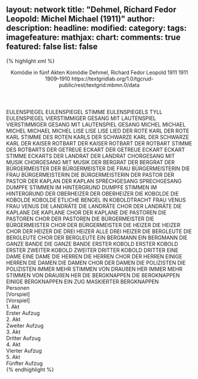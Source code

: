 layout: network
title: "Dehmel, Richard Fedor Leopold: Michel Michael (1911)"
author:
description:
headline:
modified:
category:
tags:
imagefeature:
mathjax:
chart:
comments: true
featured: false
list: false
---
{% highlight xml %}
<?xml-model href="https://raw.githubusercontent.com/DLiNa/project/master/rules/lina.rnc"?><?xml-model href="https://raw.githubusercontent.com/DLiNa/project/master/rules/lina.sch"?>
<play xmlns="http://lina.digital">
  <header>
    <title>Michel Michael</title>
    <subtitle>Komödie in fünf Akten</subtitle>
    <genretitle>Komödie</genretitle>
    <author>Dehmel, Richard Fedor Leopold</author>
    <date type="print" when="1911">1911</date>
    <date type="premiere" when="1911">1911</date>
    <date type="written" when="1910">1909–1910</date>
    <source>https://textgridlab.org/1.0/tgcrud-public/rest/textgrid:mbmn.0/data</source>
  </header>
  <personae>
    <character>
      <name>EULENSPIEGEL</name>
      <alias xml:id="eulenspiegel">
        <name>EULENSPIEGEL</name>
      </alias>
      <alias xml:id="stimme_eulenspiegels">
        <name>STIMME EULENSPIEGELS</name>
      </alias>
      <alias xml:id="tyll_eulenspiegel">
        <name>TYLL EULENSPIEGEL</name>
      </alias>
    </character>
    <character>
      <name>VIERSTIMMIGER GESANG MIT LAUTENSPIEL</name>
      <alias xml:id="vierstimmiger_gesang_mit_lautenspiel">
        <name>VIERSTIMMIGER GESANG MIT LAUTENSPIEL</name>
      </alias>
      <alias xml:id="gesang">
        <name>GESANG</name>
      </alias>
    </character>
    <character>
      <name>MICHEL MICHAEL</name>
      <alias xml:id="michel_michael">
        <name>MICHEL MICHAEL</name>
      </alias>
      <alias xml:id="michel">
        <name>MICHEL</name>
      </alias>
    </character>
    <character>
      <name>LISE</name>
      <alias xml:id="lise">
        <name>LISE</name>
      </alias>
      <alias xml:id="lise_lied">
        <name>LISE LIED</name>
      </alias>
    </character>
    <character>
      <name>DER ROTE KARL</name>
      <alias xml:id="der_rote_karl">
        <name>DER ROTE KARL</name>
      </alias>
      <alias xml:id="stimme_des_roten_karls">
        <name>STIMME DES ROTEN KARLS</name>
      </alias>
    </character>
    <character>
      <name>DER SCHWARZE KARL</name>
      <alias xml:id="der_schwarze_karl">
        <name>DER SCHWARZE KARL</name>
      </alias>
    </character>
    <character>
      <name>DER KAISER ROTBART</name>
      <alias xml:id="der_kaiser_rotbart">
        <name>DER KAISER ROTBART</name>
      </alias>
      <alias xml:id="der_rotbart">
        <name>DER ROTBART</name>
      </alias>
      <alias xml:id="stimme_des_rotbarts">
        <name>STIMME DES ROTBARTS</name>
      </alias>
    </character>
    <character>
      <name>DER GETREUE ECKART</name>
      <alias xml:id="der_getreue_eckart">
        <name>DER GETREUE ECKART</name>
      </alias>
      <alias xml:id="eckart">
        <name>ECKART</name>
      </alias>
      <alias xml:id="stimme_eckarts">
        <name>STIMME ECKARTS</name>
      </alias>
    </character>
    <character>
      <name>DER LANDRAT</name>
      <alias xml:id="der_landrat">
        <name>DER LANDRAT</name>
      </alias>
    </character>
    <character>
      <name>CHORGESANG MIT MUSIK</name>
      <alias xml:id="chorgesang_mit_musik">
        <name>CHORGESANG MIT MUSIK</name>
      </alias>
    </character>
    <character>
      <name>DER BERGRAT</name>
      <alias xml:id="der_bergrat">
        <name>DER BERGRAT</name>
      </alias>
    </character>
    <character>
      <name>DER BÜRGERMEISTER</name>
      <alias xml:id="der_bürgermeister">
        <name>DER BÜRGERMEISTER</name>
      </alias>
    </character>
    <character>
      <name>DIE FRAU BÜRGERMEISTERIN</name>
      <alias xml:id="die_frau_bürgermeisterin">
        <name>DIE FRAU BÜRGERMEISTERIN</name>
      </alias>
      <alias xml:id="die_bürgermeisterin">
        <name>DIE BÜRGERMEISTERIN</name>
      </alias>
    </character>
    <character>
      <name>DER PASTOR</name>
      <alias xml:id="der_pastor">
        <name>DER PASTOR</name>
      </alias>
    </character>
    <character>
      <name>DER KAPLAN</name>
      <alias xml:id="der_kaplan">
        <name>DER KAPLAN</name>
      </alias>
    </character>
    <character>
      <name>SPRECHGESANG</name>
      <alias xml:id="sprechgesang">
        <name>SPRECHGESANG</name>
      </alias>
    </character>
    <character>
      <name>DUMPFE STIMMEN IM HINTERGRUND</name>
      <alias xml:id="dumpfe_stimmen_im_hintergrund">
        <name>DUMPFE STIMMEN IM HINTERGRUND</name>
      </alias>
    </character>
    <character>
      <name>DER OBERHEIZER</name>
      <alias xml:id="der_oberheizer">
        <name>DER OBERHEIZER</name>
      </alias>
    </character>
    <character>
      <name>DIE KOBOLDE</name>
      <alias xml:id="die_kobolde">
        <name>DIE KOBOLDE</name>
      </alias>
      <alias xml:id="kobolde">
        <name>KOBOLDE</name>
      </alias>
      <alias xml:id="etliche_bengel_in_koboldtracht">
        <name>ETLICHE BENGEL IN KOBOLDTRACHT</name>
      </alias>
    </character>
    <character>
      <name>FRAU VENUS</name>
      <alias xml:id="frau_venus">
        <name>FRAU VENUS</name>
      </alias>
    </character>
    <character>
      <name>DIE LANDRÄTE</name>
      <alias xml:id="die_landräte">
        <name>DIE LANDRÄTE</name>
      </alias>
      <alias xml:id="chor_der_landräte">
        <name>CHOR DER LANDRÄTE</name>
      </alias>
    </character>
    <character>
      <name>DIE KAPLANE</name>
      <alias xml:id="die_kaplane">
        <name>DIE KAPLANE</name>
      </alias>
      <alias xml:id="chor_der_kaplane">
        <name>CHOR DER KAPLANE</name>
      </alias>
    </character>
    <character>
      <name>DIE PASTOREN</name>
      <alias xml:id="die_pastoren">
        <name>DIE PASTOREN</name>
      </alias>
      <alias xml:id="chor_der_pastoren">
        <name>CHOR DER PASTOREN</name>
      </alias>
    </character>
    <character>
      <name>DIE BÜRGERMEISTER</name>
      <alias xml:id="die_bürgermeister">
        <name>DIE BÜRGERMEISTER</name>
      </alias>
      <alias xml:id="chor_der_bürgermeister">
        <name>CHOR DER BÜRGERMEISTER</name>
      </alias>
    </character>
    <character>
      <name>DIE HEIZER</name>
      <alias xml:id="die_heizer">
        <name>DIE HEIZER</name>
      </alias>
      <alias xml:id="chor_der_heizer">
        <name>CHOR DER HEIZER</name>
      </alias>
      <alias xml:id="die_drei_heizer">
        <name>DIE DREI HEIZER</name>
      </alias>
      <alias xml:id="alle_drei_heizer">
        <name>ALLE DREI HEIZER</name>
      </alias>
    </character>
    <character>
      <name>DIE BERGLEUTE</name>
      <alias xml:id="die_bergleute">
        <name>DIE BERGLEUTE</name>
      </alias>
      <alias xml:id="chor_der_bergleute">
        <name>CHOR DER BERGLEUTE</name>
      </alias>
    </character>
    <character>
      <name>EIN BERGMANN</name>
      <alias xml:id="ein_bergmann">
        <name>EIN BERGMANN</name>
      </alias>
    </character>
    <character>
      <name>DIE GANZE BANDE</name>
      <alias xml:id="die_ganze_bande">
        <name>DIE GANZE BANDE</name>
      </alias>
    </character>
    <character>
      <name>ERSTER KOBOLD</name>
      <alias xml:id="erster_kobold">
        <name>ERSTER KOBOLD</name>
      </alias>
      <alias xml:id="erster">
        <name>ERSTER</name>
      </alias>
    </character>
    <character>
      <name>ZWEITER KOBOLD</name>
      <alias xml:id="zweiter">
        <name>ZWEITER</name>
      </alias>
    </character>
    <character>
      <name>DRITTER KOBOLD</name>
      <alias xml:id="dritter">
        <name>DRITTER</name>
      </alias>
    </character>
    <character>
      <name>EINE DAME</name>
      <alias xml:id="eine_dame">
        <name>EINE DAME</name>
      </alias>
    </character>
    <character>
      <name>DIE HERREN</name>
      <alias xml:id="die_herren">
        <name>DIE HERREN</name>
      </alias>
      <alias xml:id="chor_der_herren">
        <name>CHOR DER HERREN</name>
      </alias>
      <alias xml:id="einige_herren">
        <name>EINIGE HERREN</name>
      </alias>
    </character>
    <character>
      <name>DIE DAMEN</name>
      <alias xml:id="die_damen">
        <name>DIE DAMEN</name>
      </alias>
      <alias xml:id="chor_der_damen">
        <name>CHOR DER DAMEN</name>
      </alias>
    </character>
    <character>
      <name>DIE POLIZISTEN</name>
      <alias xml:id="die_polizisten">
        <name>DIE POLIZISTEN</name>
      </alias>
    </character>
    <character>
      <name>IMMER MEHR STIMMEN VON DRAUßEN HER</name>
      <alias xml:id="immer_mehr_stimmen_von_draußen_her">
        <name>IMMER MEHR STIMMEN VON DRAUßEN HER</name>
      </alias>
    </character>
    <character>
      <name>DIE BERGKNAPPEN</name>
      <alias xml:id="die_bergknappen">
        <name>DIE BERGKNAPPEN</name>
      </alias>
      <alias xml:id="einige_bergknappen">
        <name>EINIGE BERGKNAPPEN</name>
      </alias>
      <alias xml:id="ein_zug_maskierter_bergknappen">
        <name>EIN ZUG MASKIERTER BERGKNAPPEN</name>
      </alias>
    </character>
  </personae>
  <text>
    <div>
      <head>Personen</head>
    </div>
    <div>
      <head>[Vorspiel]</head>
      <div>
        <head>[Vorspiel]</head>
        <sp who="#eulenspiegel">
          <amount n="5" unit="speech_acts"/>
          <amount n="350" unit="words"/>
          <amount n="42" unit="lines"/>
          <amount n="1999" unit="chars"/>
        </sp>
        <sp who="#vierstimmiger_gesang_mit_lautenspiel">
          <amount n="1" unit="speech_acts"/>
          <amount n="10" unit="words"/>
          <amount n="2" unit="lines"/>
          <amount n="52" unit="chars"/>
        </sp>
        <sp who="#gesang">
          <amount n="3" unit="speech_acts"/>
          <amount n="29" unit="words"/>
          <amount n="6" unit="lines"/>
          <amount n="153" unit="chars"/>
        </sp>
      </div>
    </div>
    <div>
      <head>1. Akt</head>
      <div>
        <head>Erster Aufzug</head>
        <sp who="#lise_lied">
          <amount n="2" unit="speech_acts"/>
          <amount n="64" unit="words"/>
          <amount n="16" unit="lines"/>
          <amount n="357" unit="chars"/>
        </sp>
        <sp who="#michel_michael">
          <amount n="2" unit="speech_acts"/>
          <amount n="28" unit="words"/>
          <amount n="4" unit="lines"/>
          <amount n="140" unit="chars"/>
        </sp>
        <sp who="#lise">
          <amount n="21" unit="speech_acts"/>
          <amount n="287" unit="words"/>
          <amount n="40" unit="lines"/>
          <amount n="1496" unit="chars"/>
        </sp>
        <sp who="#michel">
          <amount n="42" unit="speech_acts"/>
          <amount n="1535" unit="words"/>
          <amount n="186" unit="lines"/>
          <amount n="8725" unit="chars"/>
        </sp>
        <sp who="#der_rote_karl">
          <amount n="23" unit="speech_acts"/>
          <amount n="449" unit="words"/>
          <amount n="53" unit="lines"/>
          <amount n="2532" unit="chars"/>
        </sp>
        <sp who="#der_schwarze_karl">
          <amount n="28" unit="speech_acts"/>
          <amount n="334" unit="words"/>
          <amount n="46" unit="lines"/>
          <amount n="1930" unit="chars"/>
        </sp>
        <sp who="#tyll_eulenspiegel">
          <amount n="1" unit="speech_acts"/>
          <amount n="21" unit="words"/>
          <amount n="3" unit="lines"/>
          <amount n="101" unit="chars"/>
        </sp>
        <sp who="#der_kaiser_rotbart">
          <amount n="1" unit="speech_acts"/>
          <amount n="10" unit="words"/>
          <amount n="1" unit="lines"/>
          <amount n="54" unit="chars"/>
        </sp>
        <sp who="#der_getreue_eckart">
          <amount n="1" unit="speech_acts"/>
          <amount n="10" unit="words"/>
          <amount n="1" unit="lines"/>
          <amount n="53" unit="chars"/>
        </sp>
        <sp who="#eulenspiegel">
          <amount n="15" unit="speech_acts"/>
          <amount n="406" unit="words"/>
          <amount n="50" unit="lines"/>
          <amount n="2398" unit="chars"/>
        </sp>
        <sp who="#der_rotbart">
          <amount n="7" unit="speech_acts"/>
          <amount n="82" unit="words"/>
          <amount n="10" unit="lines"/>
          <amount n="485" unit="chars"/>
        </sp>
        <sp who="#eckart">
          <amount n="8" unit="speech_acts"/>
          <amount n="92" unit="words"/>
          <amount n="11" unit="lines"/>
          <amount n="518" unit="chars"/>
        </sp>
      </div>
    </div>
    <div>
      <head>2. Akt</head>
      <div>
        <head>Zweiter Aufzug</head>
        <sp who="#der_landrat">
          <amount n="25" unit="speech_acts"/>
          <amount n="339" unit="words"/>
          <amount n="52" unit="lines"/>
          <amount n="2105" unit="chars"/>
        </sp>
        <sp who="#eulenspiegel">
          <amount n="37" unit="speech_acts"/>
          <amount n="535" unit="words"/>
          <amount n="79" unit="lines"/>
          <amount n="3208" unit="chars"/>
        </sp>
        <sp who="#chorgesang_mit_musik">
          <amount n="1" unit="speech_acts"/>
          <amount n="10" unit="words"/>
          <amount n="1" unit="lines"/>
          <amount n="53" unit="chars"/>
        </sp>
        <sp who="#der_bergrat">
          <amount n="43" unit="speech_acts"/>
          <amount n="562" unit="words"/>
          <amount n="83" unit="lines"/>
          <amount n="3216" unit="chars"/>
        </sp>
        <sp who="#der_bürgermeister">
          <amount n="3" unit="speech_acts"/>
          <amount n="10" unit="words"/>
          <amount n="3" unit="lines"/>
          <amount n="60" unit="chars"/>
        </sp>
        <sp who="#michel">
          <amount n="45" unit="speech_acts"/>
          <amount n="677" unit="words"/>
          <amount n="87" unit="lines"/>
          <amount n="3509" unit="chars"/>
        </sp>
        <sp who="#der_rotbart">
          <amount n="14" unit="speech_acts"/>
          <amount n="100" unit="words"/>
          <amount n="14" unit="lines"/>
          <amount n="544" unit="chars"/>
        </sp>
        <sp who="#eckart">
          <amount n="10" unit="speech_acts"/>
          <amount n="70" unit="words"/>
          <amount n="10" unit="lines"/>
          <amount n="377" unit="chars"/>
        </sp>
        <sp who="#die_frau_bürgermeisterin">
          <amount n="1" unit="speech_acts"/>
          <amount n="3" unit="words"/>
          <amount n="1" unit="lines"/>
          <amount n="19" unit="chars"/>
        </sp>
        <sp who="#die_bürgermeisterin">
          <amount n="8" unit="speech_acts"/>
          <amount n="46" unit="words"/>
          <amount n="11" unit="lines"/>
          <amount n="261" unit="chars"/>
        </sp>
        <sp who="#der_pastor">
          <amount n="4" unit="speech_acts"/>
          <amount n="45" unit="words"/>
          <amount n="6" unit="lines"/>
          <amount n="262" unit="chars"/>
        </sp>
        <sp who="#der_kaplan">
          <amount n="4" unit="speech_acts"/>
          <amount n="62" unit="words"/>
          <amount n="8" unit="lines"/>
          <amount n="413" unit="chars"/>
        </sp>
        <sp who="#der_landrat #eulenspiegel #der_bergrat #der_bürgermeister #michel #der_rotbart #eckart #die_frau_bürgermeisterin #der_pastor #der_kaplan #der_schwarze_karl #der_rote_karl">
          <amount n="2" unit="speech_acts"/>
          <amount n="2" unit="words"/>
          <amount n="2" unit="lines"/>
          <amount n="13" unit="chars"/>
        </sp>
        <sp who="#der_rotbart #eckart">
          <amount n="4" unit="speech_acts"/>
          <amount n="14" unit="words"/>
          <amount n="3" unit="lines"/>
          <amount n="52" unit="chars"/>
        </sp>
        <sp who="#der_schwarze_karl">
          <amount n="4" unit="speech_acts"/>
          <amount n="64" unit="words"/>
          <amount n="9" unit="lines"/>
          <amount n="381" unit="chars"/>
        </sp>
        <sp who="#lise_lied">
          <amount n="9" unit="speech_acts"/>
          <amount n="230" unit="words"/>
          <amount n="31" unit="lines"/>
          <amount n="1300" unit="chars"/>
        </sp>
        <sp who="#sprechgesang">
          <amount n="1" unit="speech_acts"/>
          <amount n="19" unit="words"/>
          <amount n="4" unit="lines"/>
          <amount n="107" unit="chars"/>
        </sp>
        <sp who="#ein_zug_maskierter_bergknappen">
          <amount n="1" unit="speech_acts"/>
          <amount n="18" unit="words"/>
          <amount n="3" unit="lines"/>
          <amount n="100" unit="chars"/>
        </sp>
        <sp who="#der_rote_karl">
          <amount n="8" unit="speech_acts"/>
          <amount n="26" unit="words"/>
          <amount n="8" unit="lines"/>
          <amount n="159" unit="chars"/>
        </sp>
        <sp who="#dumpfe_stimmen_im_hintergrund">
          <amount n="1" unit="speech_acts"/>
          <amount n="6" unit="words"/>
          <amount n="1" unit="lines"/>
          <amount n="32" unit="chars"/>
        </sp>
        <sp who="#der_oberheizer">
          <amount n="5" unit="speech_acts"/>
          <amount n="55" unit="words"/>
          <amount n="12" unit="lines"/>
          <amount n="357" unit="chars"/>
        </sp>
        <sp who="#alle_drei_heizer #der_oberheizer">
          <amount n="1" unit="speech_acts"/>
          <amount n="7" unit="words"/>
          <amount n="1" unit="lines"/>
          <amount n="43" unit="chars"/>
        </sp>
        <sp who="#die_heizer #die_bergknappen">
          <amount n="2" unit="speech_acts"/>
          <amount n="18" unit="words"/>
          <amount n="3" unit="lines"/>
          <amount n="109" unit="chars"/>
        </sp>
        <sp who="#etliche_bengel_in_koboldtracht">
          <amount n="1" unit="speech_acts"/>
          <amount n="1" unit="words"/>
          <amount n="1" unit="lines"/>
          <amount n="7" unit="chars"/>
        </sp>
        <sp who="#die_kobolde #erster_kobold #zweiter #dritter">
          <amount n="2" unit="speech_acts"/>
          <amount n="3" unit="words"/>
          <amount n="2" unit="lines"/>
          <amount n="15" unit="chars"/>
        </sp>
        <sp who="#kobolde">
          <amount n="8" unit="speech_acts"/>
          <amount n="17" unit="words"/>
          <amount n="8" unit="lines"/>
          <amount n="83" unit="chars"/>
        </sp>
        <sp who="#der_landrat #eulenspiegel #der_bergrat #der_bürgermeister #michel #der_rotbart #eckart #die_frau_bürgermeisterin #der_pastor #der_kaplan #der_schwarze_karl #der_rote_karl #der_schwarze_karl #lise_lied #ein_zug_maskierter_bergknappen #alle_drei_heizer #der_oberheizer #die_kobolde #erster_kobold #zweiter #dritter">
          <amount n="1" unit="speech_acts"/>
          <amount n="2" unit="words"/>
          <amount n="1" unit="lines"/>
          <amount n="13" unit="chars"/>
        </sp>
      </div>
    </div>
    <div>
      <head>3. Akt</head>
      <div>
        <head>Dritter Aufzug</head>
        <sp who="#eulenspiegel">
          <amount n="26" unit="speech_acts"/>
          <amount n="820" unit="words"/>
          <amount n="103" unit="lines"/>
          <amount n="4841" unit="chars"/>
        </sp>
        <sp who="#frau_venus">
          <amount n="36" unit="speech_acts"/>
          <amount n="1122" unit="words"/>
          <amount n="155" unit="lines"/>
          <amount n="6570" unit="chars"/>
        </sp>
        <sp who="#eckart">
          <amount n="14" unit="speech_acts"/>
          <amount n="174" unit="words"/>
          <amount n="22" unit="lines"/>
          <amount n="958" unit="chars"/>
        </sp>
        <sp who="#der_rotbart">
          <amount n="12" unit="speech_acts"/>
          <amount n="124" unit="words"/>
          <amount n="17" unit="lines"/>
          <amount n="755" unit="chars"/>
        </sp>
        <sp who="#der_rotbart #eulenspiegel">
          <amount n="1" unit="speech_acts"/>
          <amount n="2" unit="words"/>
          <amount n="1" unit="lines"/>
          <amount n="21" unit="chars"/>
        </sp>
        <sp who="#chor_der_landräte #chor_der_bürgermeister">
          <amount n="1" unit="speech_acts"/>
          <amount n="8" unit="words"/>
          <amount n="2" unit="lines"/>
          <amount n="46" unit="chars"/>
        </sp>
        <sp who="#chor_der_kaplane #chor_der_pastoren">
          <amount n="1" unit="speech_acts"/>
          <amount n="7" unit="words"/>
          <amount n="2" unit="lines"/>
          <amount n="44" unit="chars"/>
        </sp>
        <sp who="#die_landräte #die_bürgermeister">
          <amount n="1" unit="speech_acts"/>
          <amount n="8" unit="words"/>
          <amount n="1" unit="lines"/>
          <amount n="50" unit="chars"/>
        </sp>
        <sp who="#die_kaplane #die_pastoren">
          <amount n="1" unit="speech_acts"/>
          <amount n="9" unit="words"/>
          <amount n="2" unit="lines"/>
          <amount n="51" unit="chars"/>
        </sp>
        <sp who="#die_landräte">
          <amount n="4" unit="speech_acts"/>
          <amount n="10" unit="words"/>
          <amount n="4" unit="lines"/>
          <amount n="61" unit="chars"/>
        </sp>
        <sp who="#michel">
          <amount n="14" unit="speech_acts"/>
          <amount n="44" unit="words"/>
          <amount n="13" unit="lines"/>
          <amount n="173" unit="chars"/>
        </sp>
        <sp who="#die_kaplane">
          <amount n="2" unit="speech_acts"/>
          <amount n="3" unit="words"/>
          <amount n="2" unit="lines"/>
          <amount n="23" unit="chars"/>
        </sp>
        <sp who="#die_pastoren #die_bürgermeister">
          <amount n="4" unit="speech_acts"/>
          <amount n="20" unit="words"/>
          <amount n="4" unit="lines"/>
          <amount n="116" unit="chars"/>
        </sp>
        <sp who="#die_pastoren">
          <amount n="1" unit="speech_acts"/>
          <amount n="1" unit="words"/>
          <amount n="1" unit="lines"/>
          <amount n="6" unit="chars"/>
        </sp>
        <sp who="#die_bürgermeister">
          <amount n="1" unit="speech_acts"/>
          <amount n="3" unit="words"/>
          <amount n="1" unit="lines"/>
          <amount n="14" unit="chars"/>
        </sp>
        <sp who="#der_rote_karl">
          <amount n="12" unit="speech_acts"/>
          <amount n="50" unit="words"/>
          <amount n="13" unit="lines"/>
          <amount n="318" unit="chars"/>
        </sp>
        <sp who="#chor_der_heizer #chor_der_bergleute">
          <amount n="1" unit="speech_acts"/>
          <amount n="6" unit="words"/>
          <amount n="1" unit="lines"/>
          <amount n="32" unit="chars"/>
        </sp>
        <sp who="#die_heizer #die_bergleute">
          <amount n="6" unit="speech_acts"/>
          <amount n="52" unit="words"/>
          <amount n="12" unit="lines"/>
          <amount n="368" unit="chars"/>
        </sp>
        <sp who="#die_kaplane #die_landräte">
          <amount n="3" unit="speech_acts"/>
          <amount n="13" unit="words"/>
          <amount n="3" unit="lines"/>
          <amount n="107" unit="chars"/>
        </sp>
        <sp who="#der_kaplan">
          <amount n="3" unit="speech_acts"/>
          <amount n="27" unit="words"/>
          <amount n="6" unit="lines"/>
          <amount n="129" unit="chars"/>
        </sp>
        <sp who="#der_landrat">
          <amount n="3" unit="speech_acts"/>
          <amount n="16" unit="words"/>
          <amount n="4" unit="lines"/>
          <amount n="94" unit="chars"/>
        </sp>
        <sp who="#die_heizer">
          <amount n="2" unit="speech_acts"/>
          <amount n="11" unit="words"/>
          <amount n="2" unit="lines"/>
          <amount n="59" unit="chars"/>
        </sp>
        <sp who="#der_bergrat">
          <amount n="2" unit="speech_acts"/>
          <amount n="14" unit="words"/>
          <amount n="2" unit="lines"/>
          <amount n="71" unit="chars"/>
        </sp>
        <sp who="#die_bürgermeisterin">
          <amount n="1" unit="speech_acts"/>
          <amount n="11" unit="words"/>
          <amount n="1" unit="lines"/>
          <amount n="63" unit="chars"/>
        </sp>
        <sp who="#die_bergleute">
          <amount n="1" unit="speech_acts"/>
          <amount n="1" unit="words"/>
          <amount n="1" unit="lines"/>
          <amount n="5" unit="chars"/>
        </sp>
        <sp who="#die_drei_heizer">
          <amount n="1" unit="speech_acts"/>
          <amount n="1" unit="words"/>
          <amount n="1" unit="lines"/>
          <amount n="6" unit="chars"/>
        </sp>
        <sp who="#der_oberheizer">
          <amount n="1" unit="speech_acts"/>
          <amount n="8" unit="words"/>
          <amount n="1" unit="lines"/>
          <amount n="59" unit="chars"/>
        </sp>
        <sp who="#ein_bergmann">
          <amount n="1" unit="speech_acts"/>
          <amount n="9" unit="words"/>
          <amount n="2" unit="lines"/>
          <amount n="60" unit="chars"/>
        </sp>
        <sp who="#die_ganze_bande">
          <amount n="1" unit="speech_acts"/>
          <amount n="14" unit="words"/>
          <amount n="2" unit="lines"/>
          <amount n="86" unit="chars"/>
        </sp>
        <sp who="#die_kobolde">
          <amount n="7" unit="speech_acts"/>
          <amount n="28" unit="words"/>
          <amount n="7" unit="lines"/>
          <amount n="173" unit="chars"/>
        </sp>
        <sp who="#die_kobolde #eulenspiegel">
          <amount n="1" unit="speech_acts"/>
          <amount n="3" unit="words"/>
          <amount n="1" unit="lines"/>
          <amount n="12" unit="chars"/>
        </sp>
      </div>
    </div>
    <div>
      <head>4. Akt</head>
      <div>
        <head>Vierter Aufzug</head>
        <sp who="#eulenspiegel">
          <amount n="31" unit="speech_acts"/>
          <amount n="566" unit="words"/>
          <amount n="80" unit="lines"/>
          <amount n="3344" unit="chars"/>
        </sp>
        <sp who="#der_bergrat">
          <amount n="12" unit="speech_acts"/>
          <amount n="90" unit="words"/>
          <amount n="15" unit="lines"/>
          <amount n="456" unit="chars"/>
        </sp>
        <sp who="#lise_lied">
          <amount n="2" unit="speech_acts"/>
          <amount n="47" unit="words"/>
          <amount n="8" unit="lines"/>
          <amount n="268" unit="chars"/>
        </sp>
        <sp who="#lise">
          <amount n="8" unit="speech_acts"/>
          <amount n="98" unit="words"/>
          <amount n="14" unit="lines"/>
          <amount n="527" unit="chars"/>
        </sp>
        <sp who="#die_bürgermeisterin">
          <amount n="14" unit="speech_acts"/>
          <amount n="140" unit="words"/>
          <amount n="22" unit="lines"/>
          <amount n="684" unit="chars"/>
        </sp>
        <sp who="#der_bürgermeister">
          <amount n="11" unit="speech_acts"/>
          <amount n="92" unit="words"/>
          <amount n="17" unit="lines"/>
          <amount n="583" unit="chars"/>
        </sp>
        <sp who="#der_kaplan">
          <amount n="13" unit="speech_acts"/>
          <amount n="85" unit="words"/>
          <amount n="16" unit="lines"/>
          <amount n="389" unit="chars"/>
        </sp>
        <sp who="#michel">
          <amount n="41" unit="speech_acts"/>
          <amount n="691" unit="words"/>
          <amount n="101" unit="lines"/>
          <amount n="3883" unit="chars"/>
        </sp>
        <sp who="#der_rotbart #eckart">
          <amount n="4" unit="speech_acts"/>
          <amount n="9" unit="words"/>
          <amount n="4" unit="lines"/>
          <amount n="53" unit="chars"/>
        </sp>
        <sp who="#der_schwarze_karl">
          <amount n="1" unit="speech_acts"/>
          <amount n="5" unit="words"/>
          <amount n="2" unit="lines"/>
          <amount n="34" unit="chars"/>
        </sp>
        <sp who="#der_rotbart">
          <amount n="7" unit="speech_acts"/>
          <amount n="53" unit="words"/>
          <amount n="7" unit="lines"/>
          <amount n="282" unit="chars"/>
        </sp>
        <sp who="#der_landrat">
          <amount n="29" unit="speech_acts"/>
          <amount n="307" unit="words"/>
          <amount n="51" unit="lines"/>
          <amount n="1732" unit="chars"/>
        </sp>
        <sp who="#der_kaplan #der_pastor">
          <amount n="1" unit="speech_acts"/>
          <amount n="4" unit="words"/>
          <amount n="1" unit="lines"/>
          <amount n="19" unit="chars"/>
        </sp>
        <sp who="#eckart">
          <amount n="4" unit="speech_acts"/>
          <amount n="49" unit="words"/>
          <amount n="8" unit="lines"/>
          <amount n="284" unit="chars"/>
        </sp>
        <sp who="#erster_kobold #zweiter #dritter">
          <amount n="1" unit="speech_acts"/>
          <amount n="5" unit="words"/>
          <amount n="1" unit="lines"/>
          <amount n="31" unit="chars"/>
        </sp>
        <sp who="#der_pastor">
          <amount n="3" unit="speech_acts"/>
          <amount n="30" unit="words"/>
          <amount n="4" unit="lines"/>
          <amount n="172" unit="chars"/>
        </sp>
        <sp who="#erster_kobold">
          <amount n="3" unit="speech_acts"/>
          <amount n="10" unit="words"/>
          <amount n="3" unit="lines"/>
          <amount n="40" unit="chars"/>
        </sp>
        <sp who="#erster">
          <amount n="3" unit="speech_acts"/>
          <amount n="15" unit="words"/>
          <amount n="4" unit="lines"/>
          <amount n="75" unit="chars"/>
        </sp>
        <sp who="#zweiter #dritter">
          <amount n="1" unit="speech_acts"/>
          <amount n="1" unit="words"/>
          <amount n="1" unit="lines"/>
          <amount n="13" unit="chars"/>
        </sp>
        <sp who="#zweiter">
          <amount n="2" unit="speech_acts"/>
          <amount n="9" unit="words"/>
          <amount n="2" unit="lines"/>
          <amount n="49" unit="chars"/>
        </sp>
        <sp who="#dritter">
          <amount n="2" unit="speech_acts"/>
          <amount n="8" unit="words"/>
          <amount n="2" unit="lines"/>
          <amount n="44" unit="chars"/>
        </sp>
        <sp who="#die_kobolde">
          <amount n="1" unit="speech_acts"/>
          <amount n="3" unit="words"/>
          <amount n="1" unit="lines"/>
          <amount n="21" unit="chars"/>
        </sp>
        <sp who="#erster #zweiter">
          <amount n="1" unit="speech_acts"/>
          <amount n="2" unit="words"/>
          <amount n="1" unit="lines"/>
          <amount n="13" unit="chars"/>
        </sp>
        <sp who="#chor_der_herren">
          <amount n="1" unit="speech_acts"/>
          <amount n="4" unit="words"/>
          <amount n="1" unit="lines"/>
          <amount n="28" unit="chars"/>
        </sp>
        <sp who="#chor_der_damen #eine_dame">
          <amount n="1" unit="speech_acts"/>
          <amount n="3" unit="words"/>
          <amount n="1" unit="lines"/>
          <amount n="21" unit="chars"/>
        </sp>
        <sp who="#eine_dame">
          <amount n="1" unit="speech_acts"/>
          <amount n="2" unit="words"/>
          <amount n="1" unit="lines"/>
          <amount n="8" unit="chars"/>
        </sp>
        <sp who="#einige_herren">
          <amount n="1" unit="speech_acts"/>
          <amount n="6" unit="words"/>
          <amount n="1" unit="lines"/>
          <amount n="18" unit="chars"/>
        </sp>
        <sp who="#die_herren">
          <amount n="1" unit="speech_acts"/>
          <amount n="1" unit="words"/>
          <amount n="1" unit="lines"/>
          <amount n="3" unit="chars"/>
        </sp>
        <sp who="#die_damen #eine_dame">
          <amount n="2" unit="speech_acts"/>
          <amount n="5" unit="words"/>
          <amount n="2" unit="lines"/>
          <amount n="12" unit="chars"/>
        </sp>
        <sp who="#die_polizisten">
          <amount n="2" unit="speech_acts"/>
          <amount n="27" unit="words"/>
          <amount n="3" unit="lines"/>
          <amount n="153" unit="chars"/>
        </sp>
        <sp who="#stimme_des_roten_karls">
          <amount n="1" unit="speech_acts"/>
          <amount n="2" unit="words"/>
          <amount n="1" unit="lines"/>
          <amount n="12" unit="chars"/>
        </sp>
        <sp who="#immer_mehr_stimmen_von_draußen_her">
          <amount n="1" unit="speech_acts"/>
          <amount n="6" unit="words"/>
          <amount n="1" unit="lines"/>
          <amount n="32" unit="chars"/>
        </sp>
        <sp who="#der_rote_karl">
          <amount n="9" unit="speech_acts"/>
          <amount n="65" unit="words"/>
          <amount n="15" unit="lines"/>
          <amount n="368" unit="chars"/>
        </sp>
        <sp who="#die_bergknappen">
          <amount n="13" unit="speech_acts"/>
          <amount n="88" unit="words"/>
          <amount n="20" unit="lines"/>
          <amount n="535" unit="chars"/>
        </sp>
        <sp who="#einige_bergknappen">
          <amount n="1" unit="speech_acts"/>
          <amount n="1" unit="words"/>
          <amount n="1" unit="lines"/>
          <amount n="8" unit="chars"/>
        </sp>
      </div>
    </div>
    <div>
      <head>5. Akt</head>
      <div>
        <head>Fünfter Aufzug</head>
        <sp who="#lise">
          <amount n="59" unit="speech_acts"/>
          <amount n="617" unit="words"/>
          <amount n="99" unit="lines"/>
          <amount n="3325" unit="chars"/>
        </sp>
        <sp who="#der_bergrat">
          <amount n="28" unit="speech_acts"/>
          <amount n="321" unit="words"/>
          <amount n="44" unit="lines"/>
          <amount n="1661" unit="chars"/>
        </sp>
        <sp who="#michel">
          <amount n="46" unit="speech_acts"/>
          <amount n="851" unit="words"/>
          <amount n="122" unit="lines"/>
          <amount n="4770" unit="chars"/>
        </sp>
        <sp who="#eulenspiegel">
          <amount n="9" unit="speech_acts"/>
          <amount n="163" unit="words"/>
          <amount n="20" unit="lines"/>
          <amount n="1037" unit="chars"/>
        </sp>
        <sp who="#der_rotbart">
          <amount n="5" unit="speech_acts"/>
          <amount n="47" unit="words"/>
          <amount n="5" unit="lines"/>
          <amount n="284" unit="chars"/>
        </sp>
        <sp who="#eckart">
          <amount n="6" unit="speech_acts"/>
          <amount n="89" unit="words"/>
          <amount n="13" unit="lines"/>
          <amount n="525" unit="chars"/>
        </sp>
        <sp who="#eulenspiegel #der_rotbart #eckart">
          <amount n="1" unit="speech_acts"/>
          <amount n="6" unit="words"/>
          <amount n="1" unit="lines"/>
          <amount n="29" unit="chars"/>
        </sp>
        <sp who="#stimme_eulenspiegels">
          <amount n="1" unit="speech_acts"/>
          <amount n="9" unit="words"/>
          <amount n="1" unit="lines"/>
          <amount n="68" unit="chars"/>
        </sp>
        <sp who="#stimme_eckarts">
          <amount n="1" unit="speech_acts"/>
          <amount n="9" unit="words"/>
          <amount n="1" unit="lines"/>
          <amount n="57" unit="chars"/>
        </sp>
        <sp who="#stimme_des_rotbarts">
          <amount n="1" unit="speech_acts"/>
          <amount n="10" unit="words"/>
          <amount n="1" unit="lines"/>
          <amount n="59" unit="chars"/>
        </sp>
      </div>
    </div>
  </text>
</play>
{% endhighlight %}